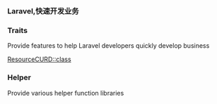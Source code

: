### Laravel,快速开发业务

### Traits

Provide features to help Laravel developers quickly develop business

[ResourceCURD::class](https://blog.csdn.net/weixin_43889618/article/details/105094693)

### Helper

Provide various helper function libraries

